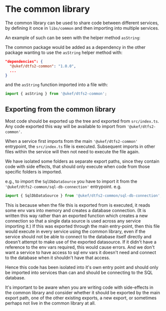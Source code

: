 # The common library

The common library can be used to share code between different services, by defining it once in `libs/common` and then importing into multiple services.

An example of such can be seen with the helper method `asString`:

The common package would be added as a dependency in the other package wanting to use the `asString` helper method with:

```json
"dependencies": {
  "@ukef/dtfs2-common": "1.0.0",
  ...
}
```

and the `asString` function imported into a file with:

```js
import { asString } from '@ukef/dtfs2-common';
```

## Exporting from the common library

Most code should be exported up the tree and exported from `src/index.ts`. Any code exported this way will be available to import from `'@ukef/dtfs2-common'`.

When a service first imports from the main `'@ukef/dtfs2-common'` entrypoint, the `src/index.ts` file is executed.
Subsequent imports in other files within the service will then not need to execute the file again.

We have isolated some folders as separate export paths, since they contain code with side effects, that should only execute when code from those specific folders is imported.

e.g., to import the `SqlDbDataSource` you have to import it from the `'@ukef/dtfs2-common/sql-db-connection'` entrypoint. e.g.

```js
import { SqlDbDataSource } from '@ukef/dtfs2-common/sql-db-connection';
```

This is because when the file this is exported from is executed, it reads some env vars into memory and creates a database connection.
(It is written this way rather than an exported function which creates a new connection so that a single data source is used across any service importing it.)
If this was exported through the main entry-point, then this file would execute in every service using the common library, even if the service should not be able to connect to the database itself directly and doesn't attempt to make use of the exported datasource.
If it didn't have a reference to the env vars required, this would cause errors.
And we don't want a service to have access to sql env vars it doesn't need and connect to the database when it shouldn't have that access.


Hence this code has been isolated into it's own entry point and should only be imported into services than can and should be connecting to the SQL database.

It's important to be aware when you are writing code with side-effects in the common library and consider whether it should be exported by the main export path, one of the other existing exports, a new export, or sometimes perhaps not live in the common library at all.
